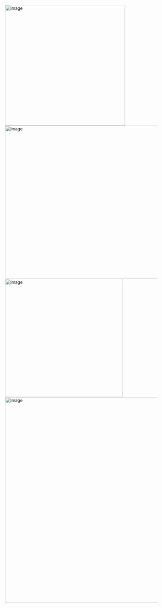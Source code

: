 <img width="398" alt="image" src="https://github.com/user-attachments/assets/f4a276e3-2d36-4c69-9a21-d08eed34e769" />

<img width="506" alt="image" src="https://github.com/user-attachments/assets/7d477f22-4250-409d-adce-beca47e15430" />

<img width="390" alt="image" src="https://github.com/user-attachments/assets/da9549be-3be7-458f-8df1-e3c9205bbb92" />

<img width="679" alt="image" src="https://github.com/user-attachments/assets/a2f24ff1-1103-4b7b-81e6-79872c98bee9" />

